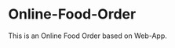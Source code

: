 # Online-Food-Order

This is an Online Food Order based on Web-App.

















































